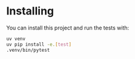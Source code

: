 # Installing

You can install this project and run the tests with:

```bash
uv venv
uv pip install -e.[test]
.venv/bin/pytest
```
